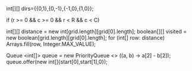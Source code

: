 int[][] dirs={{0,1},{0,-1},{-1,0},{1,0}};

if (r >= 0 && c >= 0 && r < R && c < C)

int[][] distance = new int[grid.length][grid[0].length];
boolean[][] visited = new boolean[grid.length][grid[0].length];
for (int[] row: distance)
    Arrays.fill(row, Integer.MAX_VALUE);

Queue <int[]> queue = new PriorityQueue <> ((a, b) -> a[2] - b[2]);
queue.offer(new int[]{start[0],start[1],0});